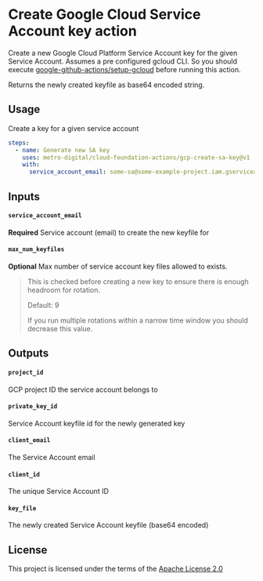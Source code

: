 # Create Google Cloud Service Account key action

Create a new Google Cloud Platform Service Account key for the given Service Account. Assumes a pre configured gcloud CLI.
So you should execute [google-github-actions/setup-gcloud][1] before running this action.

Returns the newly created keyfile as base64 encoded string.

## Usage

Create a key for a given service account
```yaml
steps:
  - name: Generate new SA key
    uses: metro-digital/cloud-foundation-actions/gcp-create-sa-key@v1
    with:
      service_account_email: some-sa@some-example-project.iam.gserviceaccount.com
```

## Inputs

#### `service_account_email`
**Required** Service account (email) to create the new keyfile for

#### `max_num_keyfiles`
**Optional** Max number of service account key files allowed to exists.
> This is checked before creating a new key to ensure there is enough headroom for rotation.
> 
> Default: 9
> 
> If you run multiple rotations within a narrow time window you should decrease this value.

## Outputs

#### `project_id`
GCP project ID the service account belongs to

#### `private_key_id`
Service Account keyfile id for the newly generated key

#### `client_email`
The Service Account email

#### `client_id`
The unique Service Account ID

#### `key_file`
The newly created Service Account keyfile (base64 encoded)

## License

This project is licensed under the terms of the [Apache License 2.0](../LICENSE)

[1]: https://github.com/google-github-actions/setup-gcloud